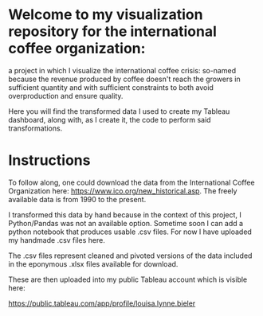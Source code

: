 # Welcome to my visualization repository for the international coffee organization: 
a project in which I visualize the international coffee crisis: so-named because the revenue produced by coffee doesn't reach the growers in sufficient quantity and with sufficient constraints to both avoid overproduction and ensure quality.

Here you will find the transformed data I used to create my Tableau dashboard, along with, as I create it, the code to perform said transformations.

# Instructions

To follow along, one could download the data from the International Coffee Organization here: https://www.ico.org/new_historical.asp. The freely available data is from 1990 to the present. 

I transformed this data by hand because in the context of this project, I Python/Pandas was not an available option. Sometime soon I can add a python notebook that produces usable .csv files. For now I have uploaded my handmade .csv files here.

The .csv files represent cleaned and pivoted versions of the data included in the eponymous .xlsx files available for download.

These are then uploaded into my public Tableau account which is visible here: 

https://public.tableau.com/app/profile/louisa.lynne.bieler

